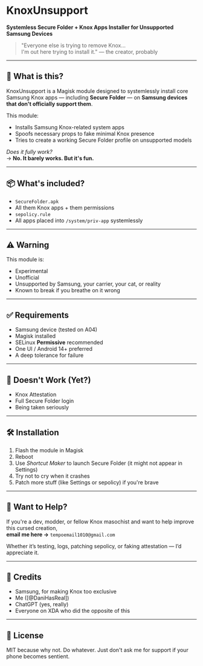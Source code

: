 # KnoxUnsupport
**Systemless Secure Folder + Knox Apps Installer for Unsupported Samsung Devices**

> "Everyone else is trying to remove Knox...  
> I'm out here trying to install it." — the creator, probably

---

## 🧠 What is this?

KnoxUnsupport is a Magisk module designed to systemlessly install core Samsung Knox apps — including **Secure Folder** — on **Samsung devices that don't officially support them**.

This module:
- Installs Samsung Knox-related system apps
- Spoofs necessary props to fake minimal Knox presence
- Tries to create a working Secure Folder profile on unsupported models

*Does it fully work?*  
→ **No. It barely works. But it's fun.**

---

## 📦 What's included?

- `SecureFolder.apk`
- All them Knox apps + them permissions
- `sepolicy.rule`
- All apps placed into `/system/priv-app` systemlessly

---

## ⚠️ Warning

This module is:
- Experimental  
- Unofficial  
- Unsupported by Samsung, your carrier, your cat, or reality  
- Known to break if you breathe on it wrong

---

## ✅ Requirements

- Samsung device (tested on A04)  
- Magisk installed  
- SELinux **Permissive** recommended  
- One UI / Android 14+ preferred  
- A deep tolerance for failure

---

## 🚫 Doesn't Work (Yet?)

- Knox Attestation  
- Full Secure Folder login  
- Being taken seriously

---

## 🛠️ Installation

1. Flash the module in Magisk  
2. Reboot  
3. Use *Shortcut Maker* to launch Secure Folder (it might not appear in Settings)  
4. Try not to cry when it crashes  
5. Patch more stuff (like Settings or sepolicy) if you're brave

---

## 🙋 Want to Help?

If you're a dev, modder, or fellow Knox masochist and want to help improve this cursed creation,  
**email me here →** `tempoemail1010@gmail.com`

Whether it’s testing, logs, patching sepolicy, or faking attestation — I’d appreciate it.

---

## 🙏 Credits

- Samsung, for making Knox too exclusive  
- Me ([@DaniHasReal])  
- ChatGPT (yes, really)  
- Everyone on XDA who did the opposite of this

---

## 🧪 License

MIT because why not. Do whatever. Just don't ask me for support if your phone becomes sentient.

